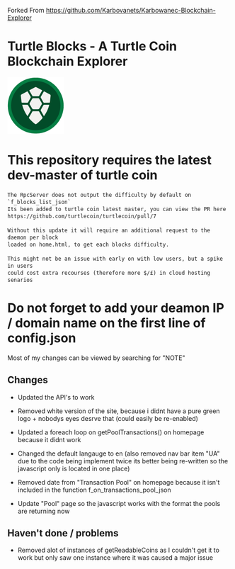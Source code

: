 Forked From https://github.com/Karbovanets/Karbowanec-Blockchain-Explorer

# Turtle Blocks - A Turtle Coin Blockchain Explorer
![Turtle Coin Logo](/images/green_logo.png?raw=true "Turtle coin logo")
# This repository requires the latest dev-master of turtle coin
    The RpcServer does not output the difficulty by default on `f_blocks_list_json`
    Its been added to turtle coin latest master, you can view the PR here
    https://github.com/turtlecoin/turtlecoin/pull/7

    Without this update it will require an additional request to the daemon per block
    loaded on home.html, to get each blocks difficulty.

    This might not be an issue with early on with low users, but a spike in users
    could cost extra recourses (therefore more $/£) in cloud hosting senarios

# Do not forget to add your deamon IP / domain name on the first line of config.json

Most of my changes can be viewed by searching for "NOTE"

## Changes
- Updated the API's to work
- Removed white version of the site, because i didnt have a pure green logo +
    nobodys eyes desrve that (could easily be re-enabled)

- Updated a foreach loop on getPoolTransactions() on homepage because it didnt
    work

- Changed the default langauge to en (also removed nav bar item "UA" due to the code
    being implement twice its better being re-written so the javascript only
    is located in one place)

- Removed date from "Transaction Pool" on homepage because it isn't included
    in the function f_on_transactions_pool_json

-  Update "Pool" page so the javascript works with the format the pools are
    returning now

##  Haven't done / problems
 - Removed alot of instances of getReadableCoins as I couldn't get it to work
   but only saw one instance where it was caused a major issue
